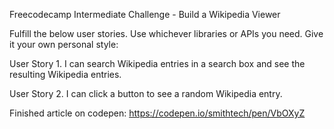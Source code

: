 Freecodecamp Intermediate Challenge - Build a Wikipedia Viewer

Fulfill the below user stories. Use whichever libraries or APIs you need. Give it your own personal style:

User Story 1. I can search Wikipedia entries in a search box and see the resulting Wikipedia entries.

User Story 2. I can click a button to see a random Wikipedia entry.



Finished article on codepen:
https://codepen.io/smithtech/pen/VbOXyZ
